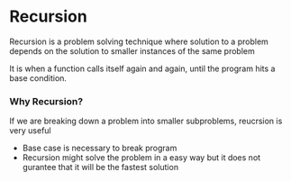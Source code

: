 # Recursion

Recursion is a problem solving technique where solution to a problem depends on the solution to smaller instances of the same problem

It is when a function calls itself again and again, until the program hits a base condition.

### Why Recursion?

If we are breaking down a problem into smaller subproblems, reucrsion is very useful

- Base case is necessary to break program
- Recursion might solve the problem in a easy way but it does not gurantee that it will be the fastest solution
